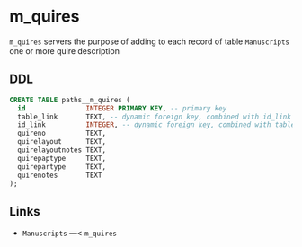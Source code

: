 # m_quires

`m_quires` servers the purpose of adding to each record of table `Manuscripts`
one or more quire description

## DDL

```sql
CREATE TABLE paths__m_quires (
  id               INTEGER PRIMARY KEY, -- primary key
  table_link       TEXT, -- dynamic foreign key, combined with id_link
  id_link          INTEGER, -- dynamic foreign key, combined with table_link
  quireno          TEXT,
  quirelayout      TEXT,
  quirelayoutnotes TEXT,
  quirepaptype     TEXT,
  quirepartype     TEXT,
  quirenotes       TEXT
);
```

## Links
- `Manuscripts` —< `m_quires`

